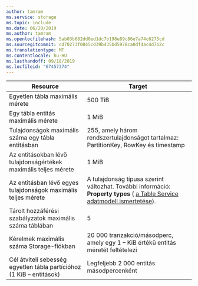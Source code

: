 ```yaml
---
author: tamram
ms.service: storage
ms.topic: include
ms.date: 06/20/2019
ms.author: tamram
ms.openlocfilehash: 5ab03b682dd0ed1dc7b198e89c86e7a74c6275cd
ms.sourcegitcommit: cd70273f0845cd39b435bd5978ca0df4ac4d7b2c
ms.translationtype: MT
ms.contentlocale: hu-HU
ms.lasthandoff: 09/18/2019
ms.locfileid: "67457374"
---
```

| Resource | Target |
|----------|---------------|
| Egyetlen tábla maximális mérete | 500 TiB |
| Egy tábla entitás maximális mérete | 1 MiB |
| Tulajdonságok maximális száma egy tábla entitásban | 255, amely három rendszertulajdonságot tartalmaz: PartitionKey, RowKey és timestamp |
| Az entitásokban lévő tulajdonságértékek maximális teljes mérete | 1 MiB |
| Az entitásban lévő egyes tulajdonságok maximális teljes mérete | A tulajdonság típusa szerint változhat. További információ: **Property types** ( [a Table Service adatmodell ismertetése](/rest/api/storageservices/understanding-the-table-service-data-model)). |
| Tárolt hozzáférési szabályzatok maximális száma táblában | 5 |
| Kérelmek maximális száma Storage-fiókban | 20 000 tranzakció/másodperc, amely egy 1 – KiB értékű entitás méretét feltételezi |
| Cél átviteli sebesség egyetlen tábla partícióhoz (1 KiB – entitások) | Legfeljebb 2 000 entitás másodpercenként |